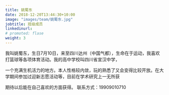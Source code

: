 ```yaml
---
title: 姚蜀东
date: 2018-12-20T13:44:30+10:00
image: "images/team/姚蜀东.jpg"
jobtitle: 班级成员
linkedinurl:
# promoted: flase
weight: 3
---
```


我叫姚蜀东，生日7月10日，来至四川达州（中国气都），生命在于运动，我喜欢打篮球等各项体育活动。我的高中学校叫四川省宣汉中学，

一个充满生机活力的地方。本人性格较内敛，玩的熟悉了又会变得比较开放。在大学期间参加过迎新志愿活动等，目前在学术研究上一无所获

期待以后能在自己喜欢的方面获得。
联系方式：19909010710
